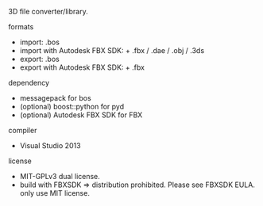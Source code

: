 3D file converter/library.

formats
  * import: .bos
  * import with Autodesk FBX SDK: + .fbx / .dae / .obj / .3ds
  * export: .bos
  * export with Autodesk FBX SDK: + .fbx

dependency
  * messagepack for bos
  * (optional) boost::python for pyd
  * (optional) Autodesk FBX SDK for FBX

compiler
  * Visual Studio 2013

license
  * MIT-GPLv3 dual license.
  * build with FBXSDK => distribution prohibited. Please see FBXSDK EULA. only use MIT license.